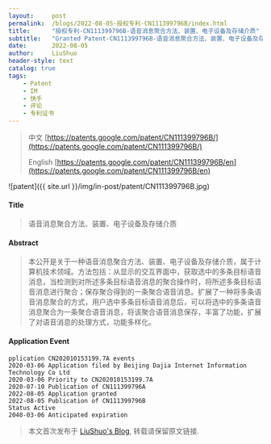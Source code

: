 ```yaml
---
layout:     post
permalink:  /blogs/2022-08-05-授权专利-CN111399796B/index.html
title:      "授权专利-CN111399796B-语音消息聚合方法、装置、电子设备及存储介质"
subtitle:   "Granted Patent-CN111399796B-语音消息聚合方法、装置、电子设备及存储介质"
date:       2022-08-05
author:     LiuShuo
header-style: text
catalog: true
tags:
    - Patent
    - IM
    - 快手
    - 评论
    - 专利证书
---
```

> 中文 [https://patents.google.com/patent/CN111399796B/](https://patents.google.com/patent/CN111399796B/)
>
> English [https://patents.google.com/patent/CN111399796B/en](https://patents.google.com/patent/CN111399796B/en)

![patent]({{ site.url }}/img/in-post/patent/CN111399796B.jpg)
#### Title
> 语音消息聚合方法、装置、电子设备及存储介质











#### Abstract
> 本公开是关于一种语音消息聚合方法、装置、电子设备及存储介质，属于计算机技术领域。方法包括：从显示的交互界面中，获取选中的多条目标语音消息，当检测到对所述多条目标语音消息的聚合操作时，将所述多条目标语音消息进行聚合；保存聚合得到的一条聚合语音消息。扩展了一种将多条语音消息聚合的方式，用户选中多条目标语音消息后，可以将选中的多条语音消息聚合为一条聚合语音消息，将该聚合语音消息保存，丰富了功能，扩展了对语音消息的处理方式，功能多样化。











#### Application Event
```
pplication CN202010153199.7A events 
2020-03-06 Application filed by Beijing Dajia Internet Information Technology Co Ltd
2020-03-06 Priority to CN202010153199.7A
2020-07-10 Publication of CN111399796A
2022-08-05 Application granted
2022-08-05 Publication of CN111399796B
Status Active
2040-03-06 Anticipated expiration
```
> 本文首次发布于 [LiuShuo's Blog](https://liushuo.me), 
转载请保留原文链接.
